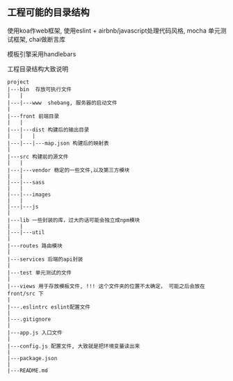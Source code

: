 ## 工程可能的目录结构

使用koa作web框架, 使用eslint + airbnb/javascript处理代码风格, mocha 单元测试框架,
chai做断言库

模板引擎采用handlebars

工程目录结构大致说明
````
project
|---bin  存放可执行文件
|   |
|---|---www  shebang, 服务器的启动文件
|
|---front 前端目录
|   |
|---|---dist 构建后的输出目录
|   |   |
|---|---|---map.json 构建后的映射表
|
|---src 构建前的源文件
|   |
|---|---vendor 稳定的一些文件,以及第三方模块
|   |
|---|---sass
|   |
|---|---images
|   |
|---|---js
|
|---lib 一些封装的库，过大的话可能会独立成npm模块
|   |
|---|---util 
|
|---routes 路由模块
|
|---services 后端的api封装
|
|---test 单元测试的文件
|
|---views 用于存放模板文件, !!! 这个文件夹的位置不太确定， 可能之后会放在front/src 下
|
|---.eslintrc eslint配置文件
|
|---.gitignore
|
|---app.js 入口文件
|
|---config.js 配置文件, 大致就是把环境变量读出来
|
|---package.json
|
|---README.md

````

